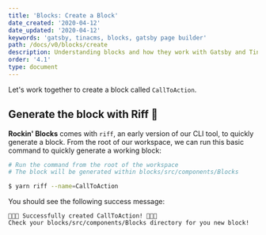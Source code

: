 ```yaml
---
title: 'Blocks: Create a Block'
date_created: '2020-04-12'
date_updated: '2020-04-12'
keywords: 'gatsby, tinacms, blocks, gatsby page builder'
path: /docs/v0/blocks/create
description: Understanding blocks and how they work with Gatsby and Tina CMS.
order: '4.1'
type: document
---
```


Let's work together to create a block called `CallToAction`.

## Generate the block with Riff 🎸

**Rockin' Blocks** comes with `riff`, an early version of our CLI tool, to quickly generate a block. From the root of our workspace, we can run this basic command to quickly generate a working block:

```bash
# Run the command from the root of the workspace
# The block will be generated within blocks/src/components/Blocks

$ yarn riff --name=CallToAction
```

You should see the following success message:

```
🎸🎶🤘 Successfully created CallToAction! 🤘🎶🎸
Check your blocks/src/components/Blocks directory for you new block!
```
